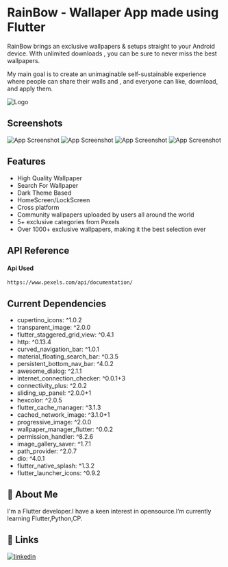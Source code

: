 
# RainBow - Wallaper App made using Flutter
RainBow brings an exclusive wallpapers & setups straight to your Android device. With unlimited downloads , you can be sure to never miss the best wallpapers.

My main goal is to create an unimaginable self-sustainable experience where people can share their walls and , and everyone can like, download, and apply them.



![Logo](https://res.cloudinary.com/dc0tfxkph/image/upload/v1638781641/RainBow.png)


## Screenshots

![App Screenshot](https://res.cloudinary.com/dc0tfxkph/image/upload/v1638780872/WhatsApp_Image_2021-12-06_at_2.15.10_PM.jpg)
![App Screenshot](https://res.cloudinary.com/dc0tfxkph/image/upload/v1638780872/WhatsApp_Image_2021-12-06_at_2.15.09_PM.jpg)
![App Screenshot](https://res.cloudinary.com/dc0tfxkph/image/upload/v1638780872/WhatsApp_Image_2021-12-06_at_2.15.10_PM_1.jpg)
![App Screenshot](https://res.cloudinary.com/dc0tfxkph/image/upload/v1638780871/WhatsApp_Image_2021-12-06_at_2.15.08_PM.jpg)




## Features

- High Quality Wallpaper
- Search For Wallpaper
- Dark Theme Based
- HomeScreen/LockScreen
- Cross platform
- Community wallpapers uploaded by users all around the world
- 5+ exclusive categories from Pexels
- Over 1000+ exclusive wallpapers, making it the best selection ever
## API Reference

#### Api Used

```http
https://www.pexels.com/api/documentation/
```




## Current Dependencies


 - cupertino_icons: ^1.0.2
 - transparent_image: ^2.0.0
 - flutter_staggered_grid_view: ^0.4.1
  - http: ^0.13.4
  - curved_navigation_bar: ^1.0.1
  - material_floating_search_bar: ^0.3.5
  - persistent_bottom_nav_bar: ^4.0.2  
  - awesome_dialog: ^2.1.1
  - internet_connection_checker: ^0.0.1+3
  - connectivity_plus: ^2.0.2
  - sliding_up_panel: ^2.0.0+1
  - hexcolor: ^2.0.5
  - flutter_cache_manager: ^3.1.3
  - cached_network_image: ^3.1.0+1
  - progressive_image: ^2.0.0
  - wallpaper_manager_flutter: ^0.0.2
  - permission_handler: ^8.2.6
  - image_gallery_saver: ^1.7.1
  - path_provider: ^2.0.7
  - dio: ^4.0.1
  - flutter_native_splash: ^1.3.2
  - flutter_launcher_icons: ^0.9.2
## 🚀 About Me
I'm a Flutter developer.I have a keen interest in opensource.I’m currently learning Flutter,Python,CP.


## 🔗 Links
[![linkedin](https://img.shields.io/badge/linkedin-0A66C2?style=for-the-badge&logo=linkedin&logoColor=white)](https://www.linkedin.com/in/sk-mabud-alam-444a87133/)

